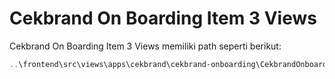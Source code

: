 # Cekbrand On Boarding Item 3 Views

Cekbrand On Boarding Item 3 Views memiliki path seperti berikut:

```powershell
..\frontend\src\views\apps\cekbrand\cekbrand-onboarding\CekbrandOnboardingItem3.vue
```
